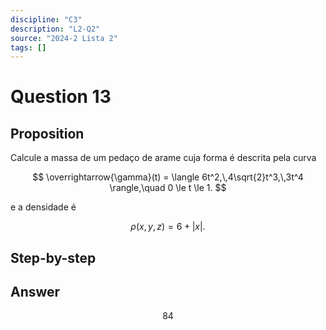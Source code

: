 ```yaml
---
discipline: "C3"
description: "L2-Q2"
source: "2024-2 Lista 2"
tags: []
---
```


# Question 13

## Proposition
Calcule a massa de um pedaço de arame cuja forma é descrita pela curva

$$
\overrightarrow{\gamma}(t) = \langle 6t^2,\,4\sqrt{2}t^3,\,3t^4 \rangle,\quad 0 \le t \le 1.
$$

e a densidade é

$$
\rho(x,y,z) = 6 + \lvert x \rvert.
$$

## Step-by-step


## Answer
$$84$$

